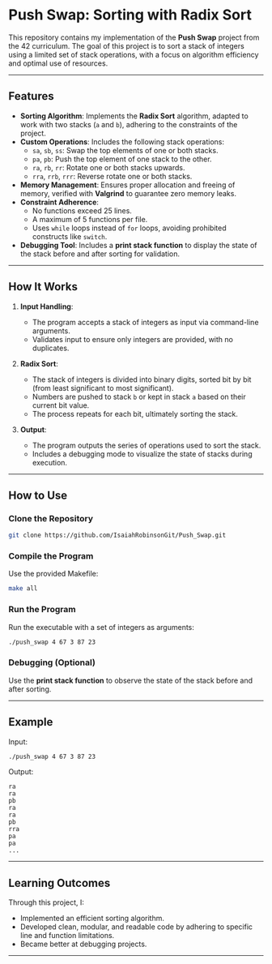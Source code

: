 # Push Swap: Sorting with Radix Sort

This repository contains my implementation of the **Push Swap** project from the 42 curriculum. The goal of this project is to sort a stack of integers using a limited set of stack operations, with a focus on algorithm efficiency and optimal use of resources.

---

## Features

- **Sorting Algorithm**: Implements the **Radix Sort** algorithm, adapted to work with two stacks (`a` and `b`), adhering to the constraints of the project.
- **Custom Operations**: Includes the following stack operations:
  - `sa`, `sb`, `ss`: Swap the top elements of one or both stacks.
  - `pa`, `pb`: Push the top element of one stack to the other.
  - `ra`, `rb`, `rr`: Rotate one or both stacks upwards.
  - `rra`, `rrb`, `rrr`: Reverse rotate one or both stacks.
- **Memory Management**: Ensures proper allocation and freeing of memory, verified with **Valgrind** to guarantee zero memory leaks.
- **Constraint Adherence**:
  - No functions exceed 25 lines.
  - A maximum of 5 functions per file.
  - Uses `while` loops instead of `for` loops, avoiding prohibited constructs like `switch`.
- **Debugging Tool**: Includes a **print stack function** to display the state of the stack before and after sorting for validation.

---

## How It Works

1. **Input Handling**:
   - The program accepts a stack of integers as input via command-line arguments.
   - Validates input to ensure only integers are provided, with no duplicates.

2. **Radix Sort**:
   - The stack of integers is divided into binary digits, sorted bit by bit (from least significant to most significant).
   - Numbers are pushed to stack `b` or kept in stack `a` based on their current bit value.
   - The process repeats for each bit, ultimately sorting the stack.

3. **Output**:
   - The program outputs the series of operations used to sort the stack.
   - Includes a debugging mode to visualize the state of stacks during execution.

---

## How to Use

### Clone the Repository
```bash
git clone https://github.com/IsaiahRobinsonGit/Push_Swap.git
```

### Compile the Program
Use the provided Makefile:
```bash
make all
```

### Run the Program
Run the executable with a set of integers as arguments:
```bash
./push_swap 4 67 3 87 23
```

### Debugging (Optional)
Use the **print stack function** to observe the state of the stack before and after sorting.

---

## Example

Input:
```bash
./push_swap 4 67 3 87 23
```

Output:
```text
ra
ra
pb
ra
ra
pb
rra
pa
pa
...
```

---

## Learning Outcomes

Through this project, I:

- Implemented an efficient sorting algorithm.
- Developed clean, modular, and readable code by adhering to specific line and function limitations.
- Became better at debugging projects.

---

